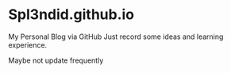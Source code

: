 # Spl3ndid.github.io

My Personal Blog via GitHub
Just record some ideas and learning experience.

Maybe not update frequently
